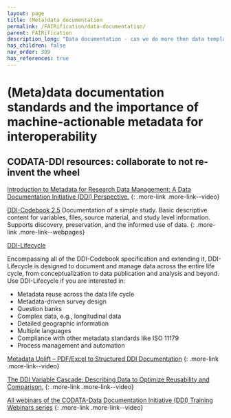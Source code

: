 ```yaml
---
layout: page
title: (Meta)data documentation
permalink: /FAIRification/data-documentation/
parent: FAIRification
description_long: "Data documentation - can we do more then data templates and annotation?"
has_children: false
nav_order: 309
has_references: true
---
```


# (Meta)data documentation standards and the importance of machine-actionable metadata for interoperability
## CODATA-DDI resources: collaborate to not re-invent the wheel
[Introduction to Metadata for Research Data Management: A Data Documentation Initiative (DDI) Perspective.](https://codata.org/register-now-webinar-on-introduction-to-metadata-for-research-data-management-a-data-documentation-initiative-ddi-perspective/)
{: .more-link .more-link--video}

[DDI-Codebook 2.5](https://ddialliance.org/Specification/DDI-Codebook/2.5/)
Documentation of a simple study. Basic descriptive content for variables, files, source material, and study level information. Supports discovery, preservation, and the informed use of data.
{: .more-link .more-link--webpages}

<div class="more-link more-link--video">
<a href="https://ddialliance.org/Specification/DDI-Lifecycle/">DDI-Lifecycle</a>
<p>
Encompassing all of the DDI-Codebook specification and extending it, DDI-Lifecycle is designed to document and manage data across the entire life cycle, from conceptualization to data publication and analysis and beyond. Use DDI-Lifecycle if you are interested in: </p>
<ul>
    <li>Metadata reuse across the data life cycle</li>
    <li>Metadata-driven survey design</li>
    <li>Question banks</li>
    <li>Complex data, e.g., longitudinal data</li>
    <li>Detailed geographic information</li>
    <li>Multiple languages</li>
    <li>Compliance with other metadata standards like ISO 11179</li>
    <li>Process management and automation</li>
</ul>
</div>

[Metadata Uplift – PDF/Excel to Structured DDI Documentation](https://codata.org/initiatives/data-skills/ddi-training-webinars/metadata-uplift-pdf-excel-to-structured-ddi-documentation/)
{: .more-link .more-link--video}

[The DDI Variable Cascade: Describing Data to Optimize Reusability and Comparison.](https://codata.org/initiatives/data-skills/ddi-training-webinars/the-variable-cascade/)
{: .more-link .more-link--video}

[All webinars of the CODATA-Data Documentation Initiative (DDI) Training Webinars series](https://codata.org/initiatives/data-skills/ddi-training-webinars/)
{: .more-link .more-link--video}

